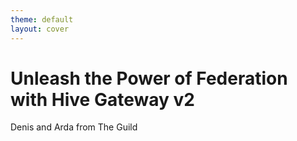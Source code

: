 ```yaml
---
theme: default
layout: cover
---
```


# Unleash the Power of Federation with Hive Gateway v2

Denis and Arda from The Guild
